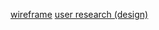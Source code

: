 [wireframe](https://github.com/zuri-training/CC-Generator-Team127/issues/41)
[user research (design) ](https://github.com/zuri-training/CC-Generator-Team127/issues/37)

